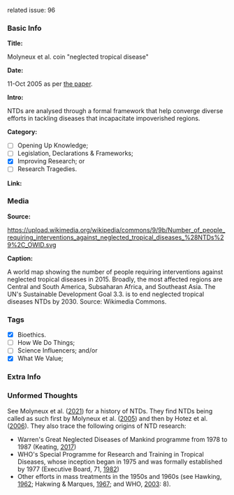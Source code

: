 related issue: 96
### Basic Info

**Title:**
<!-- Insert title for this story in line 7. The name of the GitHub file above must be: "[BCE or CE] YYYY [TITLE].md". For example, an event in 530 BC with the title "Thales falls into a well" would be called "BCE 0530 Thales falls into a well.md" -->
Molyneux et al. coin "neglected tropical disease"

**Date:**
<!-- Type in line 11 the date of this story, and link to a source confirming the selected date -->
11-Oct 2005 as per [the paper](https://doi.org/10.1371/journal.pmed.0020336).

**Intro:**
<!-- Share in line 15 a brief intro to the story (keep it under 240 characters) -->
NTDs are analysed through a formal framework that help converge diverse efforts in tackling diseases that incapacitate impoverished regions.

**Category:** 
<!-- Select one (and ONLY ONE) by typing "x" between "[ ]". Make sure to type in the commit the issue number for the category you select, as it appears next to each category. -->

- [ ] Opening Up Knowledge; <!-- #10 -->
- [ ] Legislation, Declarations & Frameworks; <!-- #11 -->
- [x] Improving Research; or <!-- #12 -->
- [ ] Research Tragedies. <!-- #13 -->

**Link:**
<!-- Not necessary, can say "N/A" or be a link to the story's pertinent document/article/book; as an example, the *Code of Hammurabi* links to the very [*Code of Hammurabi*](https://avalon.law.yale.edu/ancient/hamframe.asp). Type in line 27. -->


### Media

**Source:** 
<!-- Share in line 33 direct link to an image that can be shared following its copyright; [Wikimedia Commons](https://commons.wikimedia.org/wiki/Commons:Reusing_content_outside_Wikimedia) is a good place to look -->
https://upload.wikimedia.org/wikipedia/commons/9/9b/Number_of_people_requiring_interventions_against_neglected_tropical_diseases_%28NTDs%29%2C_OWID.svg

**Caption:** 
<!-- Insert a description of the image in line 37; be detailed as this will serve as ALT text -->
A world map showing the number of people requiring interventions against neglected tropical diseases in 2015. Broadly, the most affected regions are Central and South America, Subsaharan Africa, and Southeast Asia. The UN's Sustainable Development Goal 3.3. is to end neglected tropical diseases NTDs by 2030. Source: Wikimedia Commons.

### Tags
<!-- Type "x" between "[ ]" for all relevant tags. Make sure to type in the commit the issue number for the tag(s) you select, as it appears next to each tag. -->

- [x] Bioethics. <!-- #14 -->
- [ ] How We Do Things; <!-- #15 -->
- [ ] Science Influencers; and/or <!-- #16 -->
- [x] What We Value; <!-- #17 -->

### Extra Info
<!-- Paste the story onto line 49! Remember: a line is a paragraph and a blank line must be placed between paragraphs. -->

### Unformed Thoughts
See Molyneux et al. ([2021](https://doi.org/10.1093/trstmh/trab015)) for a history of NTDs. They find NTDs being called as such first by Molyneux et al. ([2005](https://doi.org/10.1371/journal.pmed.0020336)) and then by Hotez et al. ([2006](https://doi.org/10.1371/journal.pmed.0030102)). They also trace the following origins of NTD research:
* Warren's Great Neglected Diseases of Mankind programme from 1978 to 1987 (Keating, [2017](https://doi.org/10.1007/978-3-319-50147-5))
* WHO's Special Programme for Research and Training in Tropical Diseases, whose inception began in 1975 and was formally established by 1977 (Executive Board, 71, [1982](https://apps.who.int/iris/handle/10665/159864))
* Other efforts in mass treatments in the 1950s and 1960s (see Hawking, [1962](https://www.ncbi.nlm.nih.gov/pmc/articles/PMC2555874/); Hakwing & Marques, [1967](https://www.ncbi.nlm.nih.gov/pmc/articles/PMC2554262/); and WHO, [2003](https://scholar.google.com/scholar_lookup?title=Control%20of%20lymphatic%20filariasis%20in%20China&publication_year=2003&book=Control%20of%20lymphatic%20filariasis%20in%20China): 8).
